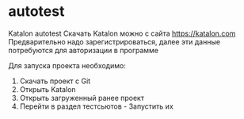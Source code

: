 # autotest
Katalon autotest
Скачать Katalon  можно с сайта https://katalon.com
Предварительно надо зарегистрироваться, далее эти данные потребуются для авторизации в программе


Для запуска проекта необходимо:
1. Скачать проект с Git
2. Открыть Katalon
3. Открыть загруженный ранее проект
4. Перейти в раздел тестсьютов - Запустить их 
